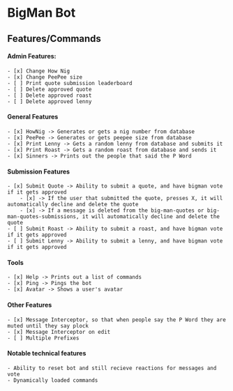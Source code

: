 # BigMan Bot 

## Features/Commands
#### Admin Features:
    - [x] Change How Nig
    - [x] Change PeePee size
    - [ ] Print quote submission leaderboard
    - [ ] Delete approved quote 
    - [ ] Delete approved roast
    - [ ] Delete approved lenny
    
#### General Features
    - [x] HowNig -> Generates or gets a nig number from database
    - [x] PeePee -> Generates or gets peepee size from database
    - [x] Print Lenny -> Gets a random lenny from database and submits it
    - [x] Print Roast -> Gets a random roast from database and sends it 
    - [x] Sinners -> Prints out the people that said the P Word

#### Submission Features
    - [x] Submit Quote -> Ability to submit a quote, and have bigman vote if it gets approved
        - [x] -> If the user that submitted the quote, presses X, it will automatically decline and delete the quote
        - [x] -> If a message is deleted from the big-man-quotes or big-man-quotes-submissions, it will automatically decline and delete the quote 
    - [ ] Submit Roast -> Ability to submit a roast, and have bigman vote if it gets approved
    - [ ] Submit Lenny -> Ability to submit a lenny, and have bigman vote if it gets approved

#### Tools
    - [x] Help -> Prints out a list of commands
    - [x] Ping -> Pings the bot
    - [x] Avatar -> Shows a user's avatar
    
#### Other Features
    - [x] Message Interceptor, so that when people say the P Word they are muted until they say plock
    - [x] Message Interceptor on edit
    - [ ] Multiple Prefixes
    
#### Notable technical features
    - Ability to reset bot and still recieve reactions for messages and vote
    - Dynamically loaded commands